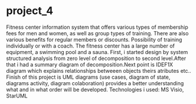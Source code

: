 # project_4
Fitness center information system that offers various types of membership fees for men and women, as well as group types of training. There are also various benefits for regular members or discounts. Possibility of training individually or with a coach. The fitness center has a large number of equipment, a swimming pool and a sauna. First, i started design by system structured analysis from zero level of decomposition to second level.After that i had a summary diagram of decomposition.Next point is IDEF1X diagram which explains relationships betweeen objects theirs atributes etc.. Finish of this project is UML diagrams (use cases, diagram of state, diagrams activity, diagram colaboration) provides a better understanding what and in what order will be developed.
Technologies i used: MS Visio, StarUML
